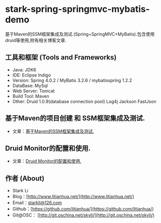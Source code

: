 # stark-spring-springmvc-mybatis-demo
基于Maven的SSM框架集成及测试.(Spring+SpringMVC+MyBatis).包含使用druid等使用,附有相关博客文章. 

## 工具和框架 (Tools and Frameworks)
- Java: JDK6
- IDE: Eclipse Indigo
- Version:  Spring 4.0.2 / MyBatis 3.2.6 / mybatisspring 1.2.2
- DataBase: MySql
- Web Server: Tomcat
- Build Tool: Maven
- Other: Druid 1.0.9(database connection pool) Log4j Jackson FastJson

## 基于Maven的项目创建 和 SSM框架集成及测试.
- 文章：[基于Maven的SSM框架集成及测试.](http://www.litianhua.net/blog/ssm-maven.html)

## Druid Monitor的配置和使用.
- 文章：[Druid Monitor的配置和使用.](http://www.litianhua.net/blog/druid-monitor.html)

## 作者 (About)
- Stark Li
- Blog：[http://www.litianhua.net/](http://www.litianhua.net/)
- Email：starkli@126.com
- Github：[https://github.com/litianhua/](https://github.com/litianhua/)
- Git@OSC： [http://git.oschina.net/skyli/](http://git.oschina.net/skyli/)
